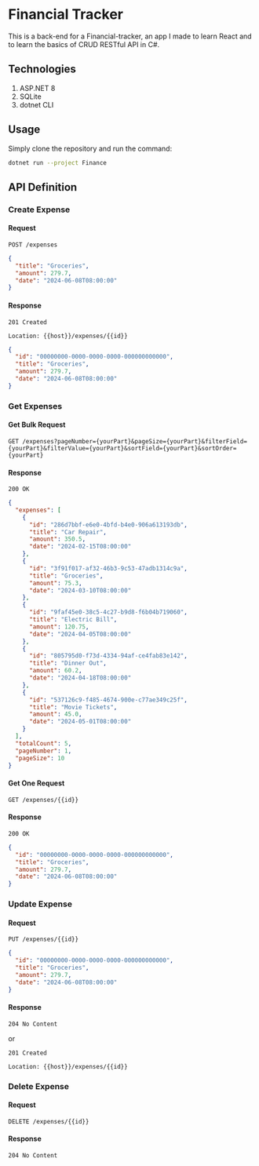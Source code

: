 # Financial Tracker

This is a back-end for a Financial-tracker, an app I made to learn React and to learn the basics of CRUD RESTful API in C#.

## Technologies

1. ASP.NET 8
2. SQLite
3. dotnet CLI

## Usage

Simply clone the repository and run the command:

```bash
dotnet run --project Finance
```

## API Definition

### Create Expense

#### Request

```
POST /expenses
```

```json
{
  "title": "Groceries",
  "amount": 279.7,
  "date": "2024-06-08T08:00:00"
}
```

#### Response

```
201 Created
```

```
Location: {{host}}/expenses/{{id}}
```

```json
{
  "id": "00000000-0000-0000-0000-000000000000",
  "title": "Groceries",
  "amount": 279.7,
  "date": "2024-06-08T08:00:00"
}
```

### Get Expenses

#### Get Bulk Request

```
GET /expenses?pageNumber={yourPart}&pageSize={yourPart}&filterField={yourPart}&filterValue={yourPart}&sortField={yourPart}&sortOrder={yourPart}
```

#### Response

```
200 OK
```

```json
{
  "expenses": [
    {
      "id": "286d7bbf-e6e0-4bfd-b4e0-906a613193db",
      "title": "Car Repair",
      "amount": 350.5,
      "date": "2024-02-15T08:00:00"
    },
    {
      "id": "3f91f017-af32-46b3-9c53-47adb1314c9a",
      "title": "Groceries",
      "amount": 75.3,
      "date": "2024-03-10T08:00:00"
    },
    {
      "id": "9faf45e0-38c5-4c27-b9d8-f6b04b719060",
      "title": "Electric Bill",
      "amount": 120.75,
      "date": "2024-04-05T08:00:00"
    },
    {
      "id": "805795d0-f73d-4334-94af-ce4fab83e142",
      "title": "Dinner Out",
      "amount": 60.2,
      "date": "2024-04-18T08:00:00"
    },
    {
      "id": "537126c9-f485-4674-900e-c77ae349c25f",
      "title": "Movie Tickets",
      "amount": 45.0,
      "date": "2024-05-01T08:00:00"
    }
  ],
  "totalCount": 5,
  "pageNumber": 1,
  "pageSize": 10
}
```

#### Get One Request

```
GET /expenses/{{id}}
```

#### Response

```
200 OK
```

```json
{
  "id": "00000000-0000-0000-0000-000000000000",
  "title": "Groceries",
  "amount": 279.7,
  "date": "2024-06-08T08:00:00"
}
```

### Update Expense

#### Request

```
PUT /expenses/{{id}}
```

```json
{
  "id": "00000000-0000-0000-0000-000000000000",
  "title": "Groceries",
  "amount": 279.7,
  "date": "2024-06-08T08:00:00"
}
```

#### Response

```
204 No Content
```

or

```
201 Created
```

```
Location: {{host}}/expenses/{{id}}
```

### Delete Expense

#### Request

```
DELETE /expenses/{{id}}
```

#### Response

```
204 No Content
```
